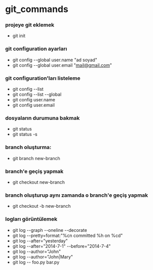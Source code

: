 # git_commands

### projeye git eklemek
- git init
### git configuration ayarları
- git config --global user.name "ad soyad"
- git config --global user.email "mail@gmail.com"
### git configuration'ları listeleme
- git config --list
- git config --list --global
- git config user.name
- git config user.email
### dosyaların durumuna bakmak
- git status
- git status -s
### branch oluşturma:
- git branch new-branch
### branch'e geçiş yapmak
- git checkout new-branch
### branch oluşturup aynı zamanda o branch'e geçiş yapmak
- git checkout -b new-branch
### logları görüntülemek
- git log --graph --oneline --decorate
- git log --pretty=format:"%cn committed %h on %cd"
- git log --after="yesterday"
- git log --after="2014-7-1" --before="2014-7-4"
- git log --author="John"
- git log --author="John\|Mary"
- git log -- foo.py bar.py
